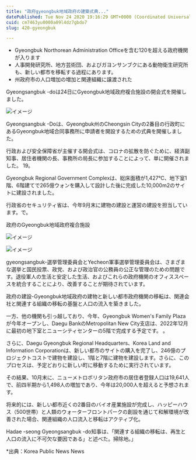 ```yaml
---
title: "政府gyeongbuk地域政府の建築式典..."
datePublished: Tue Nov 24 2020 19:16:29 GMT+0000 (Coordinated Universal Time)
cuid: cm7463yu0000a09l4dz7gbdo7
slug: 420-gyeongbuk

---
```



- Gyeongbuk Northorean Administration Officeを含む120を超える政府機関が入ります
- 人事開発研究所、地方芸術団、およびガヨンサンブクにある動物衛生研究所も、新しい都市を移転する過程にあります。
- 州政府市の人口増加の増加と関連組織に譲渡された

Gyeongsangbuk -doは24日にGyeongbuk地域政府複合施設の開会式を開催しました。

![イメージ](https://cdn.hashnode.com/res/hashnode/image/upload/v1739501207408/b605ee00-d483-4093-b84a-56e42ce56cda.jpeg)

Gyeongsangbuk -Doは、Gyeongbuk州のCheongsin Cityの2番目の行政町にあるGyeongbuk地域合同事務所に申請者を開設するための式典を開催しました。

行政および安全保障省が主催する開会式は、コロナの拡散を防ぐために、経済副知事、居住者機関の長、事務所の局長に参加することによって、単に開催されました。 19。

Gyeongbuk Regional Government Complexは、総床面積が1,427℃、地下室1階、6階建てで265億ウォンを購入して設計した後に完成した10,000m2のサイトに建設されました。

行政省のセキュリティ省は、今年9月末に建物の建設と運営の建設を担当しています。で。

政府のGyeongbuk地域政府複合施設

![イメージ](https://cdn.hashnode.com/res/hashnode/image/upload/v1739501209360/c99f62e9-f55c-4929-983c-fd1f17ae0842.jpeg)

![イメージ](https://cdn.hashnode.com/res/hashnode/image/upload/v1739501211661/cd50cc1a-c0d4-4cec-be41-82b58ddb1fbb.jpeg)

gyeongsangbuk-選挙管理委員会とYecheon軍事選挙管理委員会は、さまざまな選挙と国民投票、政党、および政治官の公務員の公正な管理のための問題です。退役軍人の生活と安定した生活、およびこれらの政府機関のオフィススペースを統合することにより、改善することが期待されています。

政府の建設-Gyeongbuk地域政府の建物と新しい都市政府機関の移転は、関連会社と関連する組織の移転の基盤と人口の流入を築きました。

一方、他の機関も引っ越しており、今年、Gyeongbuk Women's Family Plazaが今年オープンし、Daegu BankのMetropolitan New City支店は、2022年12月に最初の地下室とニューシティセンターの5階で完成する予定です。 。

さらに、Daegu Gyeongbuk Regional Headquarters、Korea Land and Information Corporationは、新しい都市のサイトの購入を完了し、246億のプロジェクトコストで建物を建設し、1階と7階に建物を建設します。さらに、このプロセスは、予定どおりに新しい町に移動するために実行されています。

その結果、10月末に、ニューメトロポリタン政府市の居住者登録人口は19,641人で、前四半期から1,498人の増加であり、今年は20,000人を超えると予想されます。

将来的には、新しい都市近くの2番目のバイオ産業施設が完成し、ハッピーハウス（500世帯）と人類のウォーターフロントパークの創設を通じて和解環境が改善された場合、関連組織の人口流入と移転はアクティブ化。

Hadae -seong Gyeongsangbuk -do知事は、「関連する組織の移転は、再生と人口の流入に不可欠な要因である」と述べた。掃除地。」

*出典：Korea Public News News